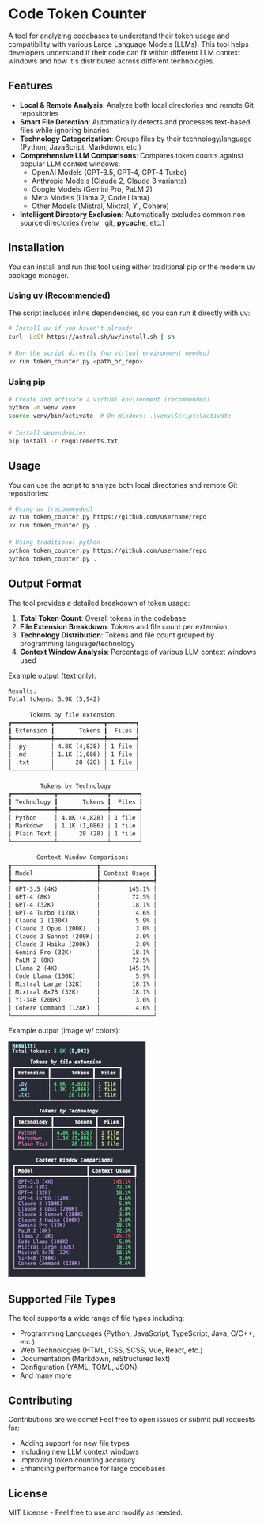 # Code Token Counter

A tool for analyzing codebases to understand their token usage and compatibility with various Large Language Models (LLMs). This tool helps developers understand if their code can fit within different LLM context windows and how it's distributed across different technologies.

## Features

- **Local & Remote Analysis**: Analyze both local directories and remote Git repositories
- **Smart File Detection**: Automatically detects and processes text-based files while ignoring binaries
- **Technology Categorization**: Groups files by their technology/language (Python, JavaScript, Markdown, etc.)
- **Comprehensive LLM Comparisons**: Compares token counts against popular LLM context windows:
  - OpenAI Models (GPT-3.5, GPT-4, GPT-4 Turbo)
  - Anthropic Models (Claude 2, Claude 3 variants)
  - Google Models (Gemini Pro, PaLM 2)
  - Meta Models (Llama 2, Code Llama)
  - Other Models (Mistral, Mixtral, Yi, Cohere)
- **Intelligent Directory Exclusion**: Automatically excludes common non-source directories (venv, .git, **pycache**, etc.)

## Installation

You can install and run this tool using either traditional pip or the modern uv package manager.

### Using uv (Recommended)

The script includes inline dependencies, so you can run it directly with uv:

```bash
# Install uv if you haven't already
curl -LsSf https://astral.sh/uv/install.sh | sh

# Run the script directly (no virtual environment needed)
uv run token_counter.py <path_or_repo>
```

### Using pip

```bash
# Create and activate a virtual environment (recommended)
python -m venv venv
source venv/bin/activate  # On Windows: .\venv\Scripts\activate

# Install dependencies
pip install -r requirements.txt
```

## Usage

You can use the script to analyze both local directories and remote Git repositories:

```bash
# Using uv (recommended)
uv run token_counter.py https://github.com/username/repo
uv run token_counter.py .

# Using traditional python
python token_counter.py https://github.com/username/repo
python token_counter.py .
```

## Output Format

The tool provides a detailed breakdown of token usage:

1. **Total Token Count**: Overall tokens in the codebase
2. **File Extension Breakdown**: Tokens and file count per extension
3. **Technology Distribution**: Tokens and file count grouped by programming language/technology
4. **Context Window Analysis**: Percentage of various LLM context windows used

Example output (text only):

```text
Results:
Total tokens: 5.9K (5,942)

      Tokens by file extension
┏━━━━━━━━━━━┳━━━━━━━━━━━━━━┳━━━━━━━━┓
┃ Extension ┃       Tokens ┃  Files ┃
┡━━━━━━━━━━━╇━━━━━━━━━━━━━━╇━━━━━━━━┩
│ .py       │ 4.8K (4,828) │ 1 file │
│ .md       │ 1.1K (1,086) │ 1 file │
│ .txt      │      28 (28) │ 1 file │
└───────────┴──────────────┴────────┘

         Tokens by Technology
┏━━━━━━━━━━━━┳━━━━━━━━━━━━━━┳━━━━━━━━┓
┃ Technology ┃       Tokens ┃  Files ┃
┡━━━━━━━━━━━━╇━━━━━━━━━━━━━━╇━━━━━━━━┩
│ Python     │ 4.8K (4,828) │ 1 file │
│ Markdown   │ 1.1K (1,086) │ 1 file │
│ Plain Text │      28 (28) │ 1 file │
└────────────┴──────────────┴────────┘

        Context Window Comparisons
┏━━━━━━━━━━━━━━━━━━━━━━━━┳━━━━━━━━━━━━━━━┓
┃ Model                  ┃ Context Usage ┃
┡━━━━━━━━━━━━━━━━━━━━━━━━╇━━━━━━━━━━━━━━━┩
│ GPT-3.5 (4K)           │        145.1% │
│ GPT-4 (8K)             │         72.5% │
│ GPT-4 (32K)            │         18.1% │
│ GPT-4 Turbo (128K)     │          4.6% │
│ Claude 2 (100K)        │          5.9% │
│ Claude 3 Opus (200K)   │          3.0% │
│ Claude 3 Sonnet (200K) │          3.0% │
│ Claude 3 Haiku (200K)  │          3.0% │
│ Gemini Pro (32K)       │         18.1% │
│ PaLM 2 (8K)            │         72.5% │
│ Llama 2 (4K)           │        145.1% │
│ Code Llama (100K)      │          5.9% │
│ Mistral Large (32K)    │         18.1% │
│ Mixtral 8x7B (32K)     │         18.1% │
│ Yi-34B (200K)          │          3.0% │
│ Cohere Command (128K)  │          4.6% │
└────────────────────────┴───────────────┘
```

Example output (image w/ colors):

![Result Example](misc/result_example.png)

## Supported File Types

The tool supports a wide range of file types including:

- Programming Languages (Python, JavaScript, TypeScript, Java, C/C++, etc.)
- Web Technologies (HTML, CSS, SCSS, Vue, React, etc.)
- Documentation (Markdown, reStructuredText)
- Configuration (YAML, TOML, JSON)
- And many more

## Contributing

Contributions are welcome! Feel free to open issues or submit pull requests for:

- Adding support for new file types
- Including new LLM context windows
- Improving token counting accuracy
- Enhancing performance for large codebases

## License

MIT License - Feel free to use and modify as needed.

